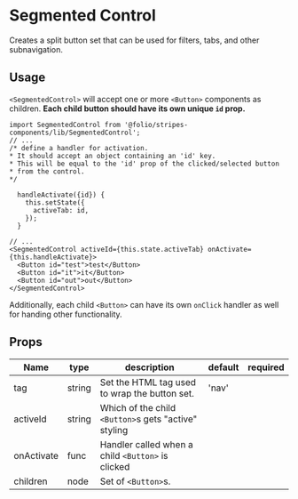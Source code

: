 # Segmented Control
Creates a split button set that can be used for filters, tabs, and other subnavigation.

## Usage
`<SegmentedControl>` will accept one or more `<Button>` components as children. **Each child button should have its own unique `id` prop.** 
```
import SegmentedControl from '@folio/stripes-components/lib/SegmentedControl';
// ...
/* define a handler for activation.
* It should accept an object containing an 'id' key.
* This will be equal to the 'id' prop of the clicked/selected button
* from the control.
*/

  handleActivate({id}) {
    this.setState({
      activeTab: id,
    });
  }

// ...
<SegmentedControl activeId={this.state.activeTab} onActivate={this.handleActivate}>
  <Button id="test">test</Button>
  <Button id="it">it</Button>
  <Button id="out">out</Button>
</SegmentedControl>
```

Additionally, each child `<Button>` can have its own `onClick` handler as well for handing other functionality.

## Props
Name | type | description | default | required
--- | --- | --- | --- | ---
tag | string | Set the HTML tag used to wrap the button set. | 'nav' |
activeId | string | Which of the child `<Button>`s gets "active" styling |  | 
onActivate | func | Handler called when a child `<Button>` is clicked |  | 
children | node | Set of `<Button>`s. |  | 